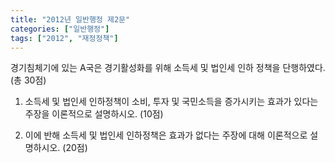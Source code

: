 ```yaml
---
title: "2012년 일반행정 제2문"
categories: ["일반행정"]
tags: ["2012", "재정정책"]
---
```


경기침체기에 있는 A국은 경기활성화를 위해 소득세 및 법인세 인하 정책을 단행하였다. (총 30점)

1) 소득세 및 법인세 인하정책이 소비, 투자 및 국민소득을 증가시키는 효과가 있다는 주장을 이론적으로 설명하시오. (10점)

2) 이에 반해 소득세 및 법인세 인하정책은 효과가 없다는 주장에 대해 이론적으로 설명하시오. (20점)
